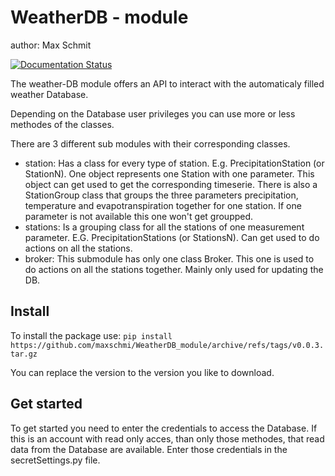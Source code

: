 WeatherDB - module
==================
author: Max Schmit

[![Documentation Status](https://readthedocs.org/projects/weatherdb-module/badge/?version=latest)](https://weatherdb-module.readthedocs.io/en/latest/?badge=latest)

The weather-DB module offers an API to interact with the automaticaly filled weather Database.

Depending on the Database user privileges you can use more or less methodes of the classes.

There are 3 different sub modules with their corresponding classes.

- station:
Has a class for every type of station. E.g. PrecipitationStation (or StationN). 
One object represents one Station with one parameter. 
This object can get used to get the corresponding timeserie.
There is also a StationGroup class that groups the three parameters precipitation, temperature and evapotranspiration together for one station. If one parameter is not available this one won't get groupped.
- stations:
Is a grouping class for all the stations of one measurement parameter. E.G. PrecipitationStations (or StationsN).
Can get used to do actions on all the stations.
- broker:
This submodule has only one class Broker. This one is used to do actions on all the stations together. Mainly only used for updating the DB.

Install
-------
To install the package use:
`pip install https://github.com/maxschmi/WeatherDB_module/archive/refs/tags/v0.0.3.tar.gz`

You can replace the version to the version you like to download.

Get started
-----------
To get started you need to enter the credentials to access the Database. If this is an account with read only acces, than only those methodes, that read data from the Database are available.
Enter those credentials in the secretSettings.py file.
